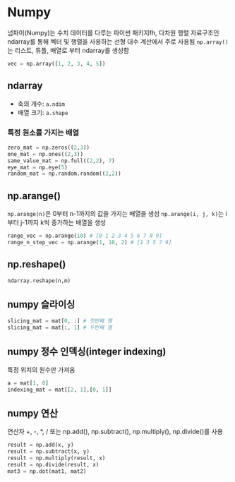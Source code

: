 # Numpy
넘파이(Numpy)는 수치 데이터를 다루는 파이썬 패키지fh, 다차원 행렬 자료구조인 ndarray를 통해 벡터 및 행렬을 사용하는 선형 대수 계산에서 주로 사용됨
`np.array()`는 리스트, 튜플, 배열로 부터 ndarray를 생성함
```python
vec = np.array([1, 2, 3, 4, 5])
```

## ndarray
- 축의 개수: `a.ndim`
- 배열 크기: `a.shape`

### 특정 원소를 가지는 배열
```python
zero_mat = np.zeros((2,3))
one_mat = np.ones((2,3))
same_value_mat = np.full((2,2), 7)
eye_mat = np.eye(5)
random_mat = np.random.random((2,2))
```

## np.arange()
`np.arange(n)`은 0부터 n-1까지의 값을 가지는 배열을 생성
`np.arange(i, j, k)`는 i부터 j-1까지 k씩 증가하는 배열을 생성
```python
range_vec = np.arange(10) # [0 1 2 3 4 5 6 7 8 9]
range_n_step_vec = np.arange(1, 10, 2) # [1 3 5 7 9]
```

## np.reshape()
```python
ndarray.reshape(n,m)
```

## numpy 슬라이싱
```python
slicing_mat = mat[0, :] # 첫번째 행
slicing_mat = mat[:, 1] # 두번째 열
```

## numpy 정수 인덱싱(integer indexing)
특정 위치의 원수만 가져옴
```python
a = mat[1, 0]
indexing_mat = mat[[2, 1],[0, 1]]
```

## numpy 연산
연산자 +, -, *, / 또는 np.add(), np.subtract(), np.multiply(), np.divide()를 사용
```python
result = np.add(x, y)
result = np.subtract(x, y)
result = np.multiply(result, x)
result = np.divide(result, x)
mat3 = np.dot(mat1, mat2)
```